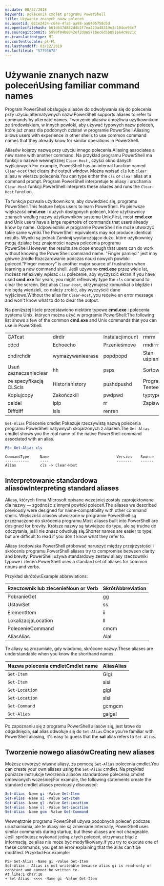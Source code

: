 ```yaml
---
ms.date: 08/27/2018
keywords: polecenia cmdlet programu PowerShell
title: Używanie znanych nazw poleceń
ms.assetid: 021e2424-c64e-4fa5-aa98-aa6405758d5d
ms.openlocfilehash: b61d647d882d4b2f7ea423a48319e3c104ce96c7
ms.sourcegitcommit: 5990f04b8042ef2d8e571bec6d5b051e64c9921c
ms.translationtype: MT
ms.contentlocale: pl-PL
ms.lasthandoff: 03/12/2019
ms.locfileid: "57795678"
---
```

# <a name="using-familiar-command-names"></a><span data-ttu-id="da9e0-103">Używanie znanych nazw poleceń</span><span class="sxs-lookup"><span data-stu-id="da9e0-103">Using familiar command names</span></span>

<span data-ttu-id="da9e0-104">Program PowerShell obsługuje aliasów do odwoływania się do polecenia przy użyciu alternatywnych nazw.</span><span class="sxs-lookup"><span data-stu-id="da9e0-104">PowerShell supports aliases to refer to commands by alternate names.</span></span> <span data-ttu-id="da9e0-105">Tworzenie aliasów umożliwia użytkownikom ze środowiskiem, w innych powłoki, aby używać typowych nazw poleceń, które już znasz dla podobnych działań w programie PowerShell.</span><span class="sxs-lookup"><span data-stu-id="da9e0-105">Aliasing allows users with experience in other shells to use common command names that they already know for similar operations in PowerShell.</span></span>

<span data-ttu-id="da9e0-106">Aliasów kojarzy nazwę przy użyciu innego polecenia.</span><span class="sxs-lookup"><span data-stu-id="da9e0-106">Aliasing associates a new name with another command.</span></span> <span data-ttu-id="da9e0-107">Na przykład programu PowerShell ma funkcji o nazwie wewnętrznej `Clear-Host` , czyści okno danych wyjściowych.</span><span class="sxs-lookup"><span data-stu-id="da9e0-107">For example, PowerShell has an internal function named `Clear-Host` that clears the output window.</span></span> <span data-ttu-id="da9e0-108">Można wpisać `cls` lub `clear` aliasu w wierszu polecenia.</span><span class="sxs-lookup"><span data-stu-id="da9e0-108">You can type either the `cls` or `clear` alias at a command prompt.</span></span> <span data-ttu-id="da9e0-109">Program PowerShell interpretuje te aliasy i uruchamia `Clear-Host` funkcji.</span><span class="sxs-lookup"><span data-stu-id="da9e0-109">PowerShell interprets these aliases and runs the `Clear-Host` function.</span></span>

<span data-ttu-id="da9e0-110">Ta funkcja pozwala użytkownikom, aby dowiedzieć się, programu PowerShell.</span><span class="sxs-lookup"><span data-stu-id="da9e0-110">This feature helps users to learn PowerShell.</span></span> <span data-ttu-id="da9e0-111">Po pierwsze większość **cmd.exe** i dużych dostępnych poleceń, które użytkownicy znanych według nazwy użytkowników systemu Unix.</span><span class="sxs-lookup"><span data-stu-id="da9e0-111">First, most **cmd.exe** and Unix users have a large repertoire of commands that users already know by name.</span></span> <span data-ttu-id="da9e0-112">Odpowiedniki w programie PowerShell nie może utworzyć takie same wyniki.</span><span class="sxs-lookup"><span data-stu-id="da9e0-112">The PowerShell equivalents may not produce identical results.</span></span> <span data-ttu-id="da9e0-113">Wyniki są jednak Zamknij wystarczająco dużo, które użytkownicy mogą działać bez znajomości nazwa polecenia programu PowerShell.</span><span class="sxs-lookup"><span data-stu-id="da9e0-113">However, the results are close enough that users can do work without knowing the PowerShell command name.</span></span> <span data-ttu-id="da9e0-114">"Finger pamięci" jest inny główne źródło Rozczarowanie podczas nauki nowych powłoki poleceń.</span><span class="sxs-lookup"><span data-stu-id="da9e0-114">"Finger memory" is another major source of frustration when learning a new command shell.</span></span> <span data-ttu-id="da9e0-115">Jeśli używano **cmd.exe** przez wiele lat, możesz reflexively wpisać `cls` polecenie, aby wyczyścić ekran.</span><span class="sxs-lookup"><span data-stu-id="da9e0-115">If you have used **cmd.exe** for years, you might reflexively type the `cls` command to clear the screen.</span></span> <span data-ttu-id="da9e0-116">Bez alias `Clear-Host`, otrzymujesz komunikat o błędzie i nie będą wiedzieli, co należy zrobić, aby wyczyścić dane wyjściowe.</span><span class="sxs-lookup"><span data-stu-id="da9e0-116">Without the alias for `Clear-Host`, you receive an error message and won't know what to do to clear the output.</span></span>

<span data-ttu-id="da9e0-117">Na poniższej liście przedstawiono niektóre typowe **cmd.exe** i polecenia systemu Unix, których można użyć w programie PowerShell:</span><span class="sxs-lookup"><span data-stu-id="da9e0-117">The following list shows a few of the common **cmd.exe** and Unix commands that you can use in PowerShell:</span></span>

|||||
|-|-|-|-|
|<span data-ttu-id="da9e0-118">CAT</span><span class="sxs-lookup"><span data-stu-id="da9e0-118">cat</span></span>|<span data-ttu-id="da9e0-119">dir</span><span class="sxs-lookup"><span data-stu-id="da9e0-119">dir</span></span>|<span data-ttu-id="da9e0-120">Instalacji</span><span class="sxs-lookup"><span data-stu-id="da9e0-120">mount</span></span>|<span data-ttu-id="da9e0-121">rm</span><span class="sxs-lookup"><span data-stu-id="da9e0-121">rm</span></span>|
|<span data-ttu-id="da9e0-122">cd</span><span class="sxs-lookup"><span data-stu-id="da9e0-122">cd</span></span>|<span data-ttu-id="da9e0-123">Echo</span><span class="sxs-lookup"><span data-stu-id="da9e0-123">echo</span></span>|<span data-ttu-id="da9e0-124">Przenieś</span><span class="sxs-lookup"><span data-stu-id="da9e0-124">move</span></span>|<span data-ttu-id="da9e0-125">rmdir</span><span class="sxs-lookup"><span data-stu-id="da9e0-125">rmdir</span></span>|
|<span data-ttu-id="da9e0-126">chdir</span><span class="sxs-lookup"><span data-stu-id="da9e0-126">chdir</span></span>|<span data-ttu-id="da9e0-127">wymazywanie</span><span class="sxs-lookup"><span data-stu-id="da9e0-127">erase</span></span>|<span data-ttu-id="da9e0-128">popd</span><span class="sxs-lookup"><span data-stu-id="da9e0-128">popd</span></span>|<span data-ttu-id="da9e0-129">Stan uśpienia</span><span class="sxs-lookup"><span data-stu-id="da9e0-129">sleep</span></span>|
|<span data-ttu-id="da9e0-130">Usuń zaznaczenie</span><span class="sxs-lookup"><span data-stu-id="da9e0-130">clear</span></span>|<span data-ttu-id="da9e0-131">h</span><span class="sxs-lookup"><span data-stu-id="da9e0-131">h</span></span>|<span data-ttu-id="da9e0-132">ps</span><span class="sxs-lookup"><span data-stu-id="da9e0-132">ps</span></span>|<span data-ttu-id="da9e0-133">Sortowanie</span><span class="sxs-lookup"><span data-stu-id="da9e0-133">sort</span></span>|
|<span data-ttu-id="da9e0-134">ze specyfikacją CLS</span><span class="sxs-lookup"><span data-stu-id="da9e0-134">cls</span></span>|<span data-ttu-id="da9e0-135">Historia</span><span class="sxs-lookup"><span data-stu-id="da9e0-135">history</span></span>|<span data-ttu-id="da9e0-136">pushd</span><span class="sxs-lookup"><span data-stu-id="da9e0-136">pushd</span></span>|<span data-ttu-id="da9e0-137">Program Tee</span><span class="sxs-lookup"><span data-stu-id="da9e0-137">tee</span></span>|
|<span data-ttu-id="da9e0-138">Kopiuj</span><span class="sxs-lookup"><span data-stu-id="da9e0-138">copy</span></span>|<span data-ttu-id="da9e0-139">Zakończ</span><span class="sxs-lookup"><span data-stu-id="da9e0-139">kill</span></span>|<span data-ttu-id="da9e0-140">pwd</span><span class="sxs-lookup"><span data-stu-id="da9e0-140">pwd</span></span>|<span data-ttu-id="da9e0-141">typ</span><span class="sxs-lookup"><span data-stu-id="da9e0-141">type</span></span>|
|<span data-ttu-id="da9e0-142">del</span><span class="sxs-lookup"><span data-stu-id="da9e0-142">del</span></span>|<span data-ttu-id="da9e0-143">lp</span><span class="sxs-lookup"><span data-stu-id="da9e0-143">lp</span></span>|<span data-ttu-id="da9e0-144">r</span><span class="sxs-lookup"><span data-stu-id="da9e0-144">r</span></span>|<span data-ttu-id="da9e0-145">Zapis</span><span class="sxs-lookup"><span data-stu-id="da9e0-145">write</span></span>|
|<span data-ttu-id="da9e0-146">Diff</span><span class="sxs-lookup"><span data-stu-id="da9e0-146">diff</span></span>|<span data-ttu-id="da9e0-147">ls</span><span class="sxs-lookup"><span data-stu-id="da9e0-147">ls</span></span>|<span data-ttu-id="da9e0-148">ren</span><span class="sxs-lookup"><span data-stu-id="da9e0-148">ren</span></span>||

<span data-ttu-id="da9e0-149">`Get-Alias` Polecenie cmdlet Pokazuje rzeczywistą nazwą polecenia programu PowerShell natywnych skojarzonych z aliasem.</span><span class="sxs-lookup"><span data-stu-id="da9e0-149">The `Get-Alias` cmdlet shows you the real name of the native PowerShell command associated with an alias.</span></span>

```powershell
PS> Get-Alias cls
```

```Output
CommandType     Name                               Version    Source
-----------     ----                               -------    ------
Alias           cls -> Clear-Host
```

## <a name="interpreting-standard-aliases"></a><span data-ttu-id="da9e0-150">Interpretowanie standardowa aliasów</span><span class="sxs-lookup"><span data-stu-id="da9e0-150">Interpreting standard aliases</span></span>

<span data-ttu-id="da9e0-151">Aliasy, których firma Microsoft opisane wcześniej zostały zaprojektowane dla nazwy — zgodność z innymi powłoki poleceń.</span><span class="sxs-lookup"><span data-stu-id="da9e0-151">The aliases we described previously were designed for name-compatibility with other command shells.</span></span>
<span data-ttu-id="da9e0-152">Większość aliasów utworzone w programie PowerShell są przeznaczone do skrócenia programu.</span><span class="sxs-lookup"><span data-stu-id="da9e0-152">Most aliases built into PowerShell are designed for brevity.</span></span> <span data-ttu-id="da9e0-153">Krótsze nazwy są łatwiejsze do typu, ale są trudne do odczytania, jeśli nie znasz odwołują się.</span><span class="sxs-lookup"><span data-stu-id="da9e0-153">Shorter names are easier to type, but are difficult to read if you don't know what they refer to.</span></span>

<span data-ttu-id="da9e0-154">Aliasy środowiska PowerShell próbować naruszyć między przejrzystości i skrócenia programu.</span><span class="sxs-lookup"><span data-stu-id="da9e0-154">PowerShell aliases try to compromise between clarity and brevity.</span></span> <span data-ttu-id="da9e0-155">PowerShell używa standardowy zestaw aliasy rzeczowniki typowe i zleceń.</span><span class="sxs-lookup"><span data-stu-id="da9e0-155">PowerShell uses a standard set of aliases for common nouns and verbs.</span></span>

<span data-ttu-id="da9e0-156">Przykład skrótów:</span><span class="sxs-lookup"><span data-stu-id="da9e0-156">Example abbreviations:</span></span>

| <span data-ttu-id="da9e0-157">Rzeczownik lub zlecenie</span><span class="sxs-lookup"><span data-stu-id="da9e0-157">Noun or Verb</span></span> | <span data-ttu-id="da9e0-158">Skrót</span><span class="sxs-lookup"><span data-stu-id="da9e0-158">Abbreviation</span></span> |
|--------------|--------------|
| <span data-ttu-id="da9e0-159">Pobranie</span><span class="sxs-lookup"><span data-stu-id="da9e0-159">Get</span></span>          | <span data-ttu-id="da9e0-160">g</span><span class="sxs-lookup"><span data-stu-id="da9e0-160">g</span></span>            |
| <span data-ttu-id="da9e0-161">Ustaw</span><span class="sxs-lookup"><span data-stu-id="da9e0-161">Set</span></span>          | <span data-ttu-id="da9e0-162">s</span><span class="sxs-lookup"><span data-stu-id="da9e0-162">s</span></span>            |
| <span data-ttu-id="da9e0-163">Element</span><span class="sxs-lookup"><span data-stu-id="da9e0-163">Item</span></span>         | <span data-ttu-id="da9e0-164">i</span><span class="sxs-lookup"><span data-stu-id="da9e0-164">i</span></span>            |
| <span data-ttu-id="da9e0-165">Lokalizacja</span><span class="sxs-lookup"><span data-stu-id="da9e0-165">Location</span></span>     | <span data-ttu-id="da9e0-166">l</span><span class="sxs-lookup"><span data-stu-id="da9e0-166">l</span></span>            |
| <span data-ttu-id="da9e0-167">Polecenie</span><span class="sxs-lookup"><span data-stu-id="da9e0-167">Command</span></span>      | <span data-ttu-id="da9e0-168">cm</span><span class="sxs-lookup"><span data-stu-id="da9e0-168">cm</span></span>           |
| <span data-ttu-id="da9e0-169">Alias</span><span class="sxs-lookup"><span data-stu-id="da9e0-169">Alias</span></span>        | <span data-ttu-id="da9e0-170">Al</span><span class="sxs-lookup"><span data-stu-id="da9e0-170">al</span></span>           |

<span data-ttu-id="da9e0-171">Te aliasy są zrozumiałe, gdy wiadomo, skrócone nazwy.</span><span class="sxs-lookup"><span data-stu-id="da9e0-171">These aliases are understandable when you know the shorthand names.</span></span>

| <span data-ttu-id="da9e0-172">Nazwa polecenia cmdlet</span><span class="sxs-lookup"><span data-stu-id="da9e0-172">Cmdlet name</span></span>    | <span data-ttu-id="da9e0-173">Alias</span><span class="sxs-lookup"><span data-stu-id="da9e0-173">Alias</span></span> |
|----------------|-------|
| `Get-Item`     | <span data-ttu-id="da9e0-174">GI</span><span class="sxs-lookup"><span data-stu-id="da9e0-174">gi</span></span>    |
| `Set-Item`     | <span data-ttu-id="da9e0-175">si</span><span class="sxs-lookup"><span data-stu-id="da9e0-175">si</span></span>    |
| `Get-Location` | <span data-ttu-id="da9e0-176">gl</span><span class="sxs-lookup"><span data-stu-id="da9e0-176">gl</span></span>    |
| `Set-Location` | <span data-ttu-id="da9e0-177">sl</span><span class="sxs-lookup"><span data-stu-id="da9e0-177">sl</span></span>    |
| `Get-Command`  | <span data-ttu-id="da9e0-178">gcm</span><span class="sxs-lookup"><span data-stu-id="da9e0-178">gcm</span></span>   |
| `Get-Alias`    | <span data-ttu-id="da9e0-179">gal</span><span class="sxs-lookup"><span data-stu-id="da9e0-179">gal</span></span>   |

<span data-ttu-id="da9e0-180">Po zapoznaniu się z programu PowerShell aliasów się, jest łatwe do odgadnięcia, **sal** alias odwołuje się do `Set-Alias`.</span><span class="sxs-lookup"><span data-stu-id="da9e0-180">Once you're familiar with PowerShell aliasing, it's easy to guess that the **sal** alias refers to `Set-Alias`.</span></span>

## <a name="creating-new-aliases"></a><span data-ttu-id="da9e0-181">Tworzenie nowego aliasów</span><span class="sxs-lookup"><span data-stu-id="da9e0-181">Creating new aliases</span></span>

<span data-ttu-id="da9e0-182">Możesz utworzyć własne aliasy, za pomocą `Set-Alias` polecenia cmdlet.</span><span class="sxs-lookup"><span data-stu-id="da9e0-182">You can create your own aliases using the `Set-Alias` cmdlet.</span></span> <span data-ttu-id="da9e0-183">Na przykład poniższe instrukcje tworzenia aliasów standardowe polecenia cmdlet omówionych wcześniej:</span><span class="sxs-lookup"><span data-stu-id="da9e0-183">For example, the following statements create the standard cmdlet aliases previously discussed:</span></span>

```powershell
Set-Alias -Name gi -Value Get-Item
Set-Alias -Name si -Value Set-Item
Set-Alias -Name gl -Value Get-Location
Set-Alias -Name sl -Value Set-Location
Set-Alias -Name gcm -Value Get-Command
```

<span data-ttu-id="da9e0-184">Wewnętrznie programu PowerShell używa podobnych poleceń podczas uruchamiania, ale te aliasy nie są zmieniane.</span><span class="sxs-lookup"><span data-stu-id="da9e0-184">Internally, PowerShell uses similar commands during startup, but these aliases are not changeable.</span></span>
<span data-ttu-id="da9e0-185">Jeśli spróbujesz wykonać jedną z tych poleceń, otrzymasz błąd z informacją, że alias nie może być modyfikowany.</span><span class="sxs-lookup"><span data-stu-id="da9e0-185">If you try to execute one of these commands, you get an error explaining that the alias can't be modified.</span></span> <span data-ttu-id="da9e0-186">Przykład:</span><span class="sxs-lookup"><span data-stu-id="da9e0-186">For example:</span></span>

```
PS> Set-Alias -Name gi -Value Get-Item
Set-Alias : Alias is not writeable because alias gi is read-only or constant and cannot be written to.
At line:1 char:10
+ Set-Alias  <<<< -Name gi -Value Get-Item
```
